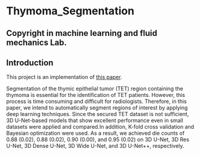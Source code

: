 # Thymoma_Segmentation
## Copyright in machine learning and fluid mechanics Lab.
## Introduction
This project is an implementation of [this paper](https://www.sciencedirect.com/science/article/pii/S1746809424005317).

Segmentation of the thymic epithelial tumor (TET) region containing the thymoma is essential for the identification of TET patients. However, this process is time consuming and difficult for radiologists. Therefore, in this paper, we intend to automatically segment regions of interest by applying deep learning techniques. Since the secured TET dataset is not sufficient, 3D U-Net-based models that show excellent performance even in small datasets were applied and compared.In addition, K-fold cross validation and Bayesian optimization were used. As a result, we achieved die counts of 0.88 (0.02), 0.88 (0.02), 0.90 (0.00), and 0.95 (0.02) on 3D U-Net, 3D Res U-Net, 3D Dense U-Net, 3D Wide U-Net, and 3D U-Net++, respectively.
